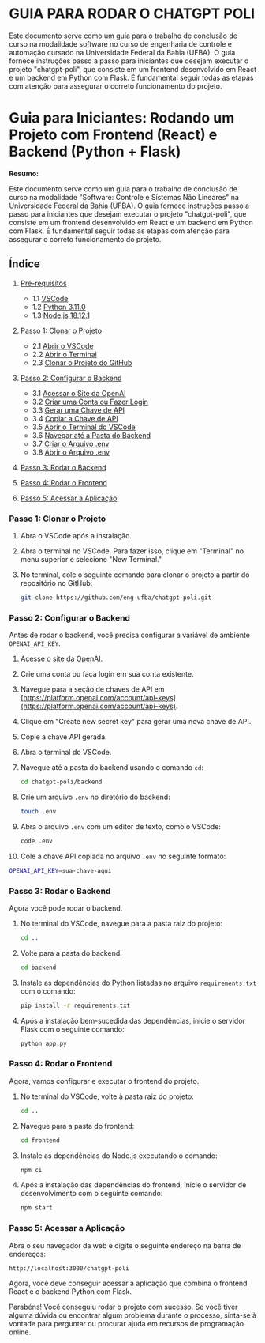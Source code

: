 # GUIA PARA RODAR O CHATGPT POLI 

Este documento serve como um guia para o trabalho de conclusão de curso na modalidade software no curso de engenharia de controle e automação cursado na Universidade Federal da Bahia (UFBA). O guia fornece instruções passo a passo para iniciantes que desejam executar o projeto "chatgpt-poli", que consiste em um frontend desenvolvido em React e um backend em Python com Flask. É fundamental seguir todas as etapas com atenção para assegurar o correto funcionamento do projeto.

# Guia para Iniciantes: Rodando um Projeto com Frontend (React) e Backend (Python + Flask)

**Resumo:**

Este documento serve como um guia para o trabalho de conclusão de curso na modalidade "Software: Controle e Sistemas Não Lineares" na Universidade Federal da Bahia (UFBA). O guia fornece instruções passo a passo para iniciantes que desejam executar o projeto "chatgpt-poli", que consiste em um frontend desenvolvido em React e um backend em Python com Flask. É fundamental seguir todas as etapas com atenção para assegurar o correto funcionamento do projeto.

## Índice

1. [Pré-requisitos](#pré-requisitos)
   - 1.1 [VSCode](#vscode)
   - 1.2 [Python 3.11.0](#python-3110)
   - 1.3 [Node.js 18.12.1](#nodejs-18121)

2. [Passo 1: Clonar o Projeto](#passo-1-clonar-o-projeto)
   - 2.1 [Abrir o VSCode](#abrir-o-vscode)
   - 2.2 [Abrir o Terminal](#abrir-o-terminal)
   - 2.3 [Clonar o Projeto do GitHub](#clonar-o-projeto-do-github)

3. [Passo 2: Configurar o Backend](#passo-2-configurar-o-backend)
   - 3.1 [Acessar o Site da OpenAI](#acessar-o-site-da-openai)
   - 3.2 [Criar uma Conta ou Fazer Login](#criar-uma-conta-ou-fazer-login)
   - 3.3 [Gerar uma Chave de API](#gerar-uma-chave-de-api)
   - 3.4 [Copiar a Chave de API](#copiar-a-chave-de-api)
   - 3.5 [Abrir o Terminal do VSCode](#abrir-o-terminal-do-vscode)
   - 3.6 [Navegar até a Pasta do Backend](#navegar-até-a-pasta-do-backend)
   - 3.7 [Criar o Arquivo .env](#criar-o-arquivo-env)
   - 3.8 [Abrir o Arquivo .env](#abrir-o-arquivo-env)

4. [Passo 3: Rodar o Backend](#passo-3-rodar-o-backend)

5. [Passo 4: Rodar o Frontend](#passo-4-rodar-o-frontend)

6. [Passo 5: Acessar a Aplicação](#passo-5-acessar-a-aplicação)


### Passo 1: Clonar o Projeto

1. Abra o VSCode após a instalação.

2. Abra o terminal no VSCode. Para fazer isso, clique em "Terminal" no menu superior e selecione "New Terminal."

3. No terminal, cole o seguinte comando para clonar o projeto a partir do repositório no GitHub:

   ```bash
   git clone https://github.com/eng-ufba/chatgpt-poli.git
   ```

### Passo 2: Configurar o Backend

Antes de rodar o backend, você precisa configurar a variável de ambiente `OPENAI_API_KEY`.

1. Acesse o [site da OpenAI](https://platform.openai.com/).

2. Crie uma conta ou faça login em sua conta existente.

3. Navegue para a seção de chaves de API em [https://platform.openai.com/account/api-keys](https://platform.openai.com/account/api-keys).

4. Clique em "Create new secret key" para gerar uma nova chave de API.

5. Copie a chave API gerada.

6. Abra o terminal do VSCode.

7. Navegue até a pasta do backend usando o comando `cd`:

   ```bash
   cd chatgpt-poli/backend
   ```

8. Crie um arquivo `.env` no diretório do backend:

   ```bash
   touch .env
   ```

9. Abra o arquivo `.env` com um editor de texto, como o VSCode:

   ```bash
   code .env
   ```

10. Cole a chave API copiada no arquivo `.env` no seguinte formato:

   ```bash
   OPENAI_API_KEY=sua-chave-aqui
   ```

### Passo 3: Rodar o Backend

Agora você pode rodar o backend.

1. No terminal do VSCode, navegue para a pasta raiz do projeto:

   ```bash
   cd ..
   ```

2. Volte para a pasta do backend:

   ```bash
   cd backend
   ```

3. Instale as dependências do Python listadas no arquivo `requirements.txt` com o comando:

   ```bash
   pip install -r requirements.txt
   ```

4. Após a instalação bem-sucedida das dependências, inicie o servidor Flask com o seguinte comando:

   ```bash
   python app.py
   ```

### Passo 4: Rodar o Frontend

Agora, vamos configurar e executar o frontend do projeto.

1. No terminal do VSCode, volte à pasta raiz do projeto:

   ```bash
   cd ..
   ```

2. Navegue para a pasta do frontend:

   ```bash
   cd frontend
   ```

3. Instale as dependências do Node.js executando o comando:

   ```bash
   npm ci
   ```

4. Após a instalação das dependências do frontend, inicie o servidor de desenvolvimento com o seguinte comando:

   ```bash
   npm start
   ```

### Passo 5: Acessar a Aplicação

Abra o seu navegador da web e digite o seguinte endereço na barra de endereços:

```
http://localhost:3000/chatgpt-poli
```

Agora, você deve conseguir acessar a aplicação que combina o frontend React e o backend Python com Flask.

Parabéns! Você conseguiu rodar o projeto com sucesso. Se você tiver alguma dúvida ou encontrar algum problema durante o processo, sinta-se à vontade para perguntar ou procurar ajuda em recursos de programação online.